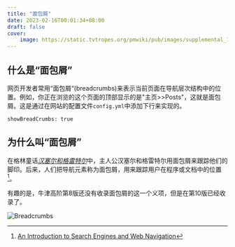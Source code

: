 ```yaml
---
title: "面包屑"
date: 2023-02-16T00:01:34+08:00
draft: false
cover:
    image: https://static.tvtropes.org/pmwiki/pub/images/supplemental_1-web_8322.jpg
---
```


## 什么是“面包屑”

网页开发者常用“面包屑“(breadcrumbs)来表示当前页面在导航层次结构中的位置。例如，你正在浏览的这个页面的顶部显示的是"主页>>Posts"，这就是面包屑。这是通过在网站的配置文件`config.yml`中添加下行来实现的。

    showBreadCrumbs: true

## 为什么叫“面包屑”
在格林童话[*汉塞尔和格雷特尔*](https://en.wikipedia.org/wiki/Hansel_and_Gretel)中，主人公汉塞尔和格雷特尔用面包屑来跟踪他们的脚印。后来，人们把导航元素称为面包屑，用来跟踪用户在程序或文档中的位置[^1]。

有趣的是，牛津高阶第8版还没有收录面包屑的这一个义项，但是在第10版已经收录了。

![Breadcrumbs](/img/posts/breadcrumbs.png)

[^1]:[An Introduction to Search Engines and Web Navigation](https://books.google.com.hk/books?id=mDI72_9-bw0C&pg=PA221&redir_esc=y#v=onepage&q&f=false)